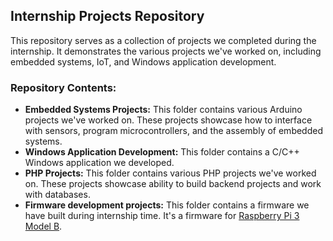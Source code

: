 ## Internship Projects Repository
This repository serves as a collection of projects we completed during the internship. It demonstrates the various projects we've worked on, including embedded systems, IoT, and Windows application development.

### Repository Contents:

* **Embedded Systems Projects:** This folder contains various Arduino projects we've worked on. These projects showcase how to interface with sensors, program microcontrollers, and the assembly of embedded systems.
* **Windows Application Development:** This folder contains a C/C++ Windows application we developed.
* **PHP Projects:** This folder contains various PHP projects we've worked on. These projects showcase ability to build backend projects and work with databases.
* **Firmware development projects:** This folder contains a firmware we have built during internship time. It's a firmware for [Raspberry Pi 3 Model B](https://www.raspberrypi.com/products/raspberry-pi-3-model-b/).
